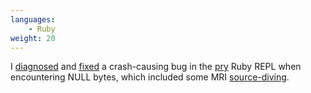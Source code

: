 ```yaml
---
languages:
    - Ruby
weight: 20
---
```


I [diagnosed][issue] and [fixed][pr] a crash-causing bug in the [pry][pry] Ruby
REPL when encountering NULL bytes, which included some MRI
[source-diving][source_dive].

[pr]:https://github.com/pry/pry/pull/1790
[issue]:https://github.com/pry/pry/issues/1789
[pry]:https://pryrepl.org/
[source_dive]:https://github.com/pry/pry/issues/1789#issuecomment-428708235
